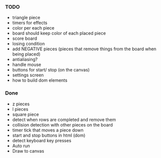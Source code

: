 ### TODO

- triangle piece
- timers for effects
- color per each piece
- board should keep color of each placed piece
- score board
- losing condition
- add NEGATIVE pieces (pieces that remove things from the board when being placed)
- antialiasing?
- handle mouse
- buttons for start/ stop (on the canvas)
- settings screen
- how to build dom elements

### Done

- z pieces
- l pieces
- square piece
- detect when rows are completed and remove them
- collision detection with other pieces on the board
- timer tick that moves a piece down
- start and stop buttons in html (dom)
- detect keyboard key presses
- Auto run
- Draw to canvas
